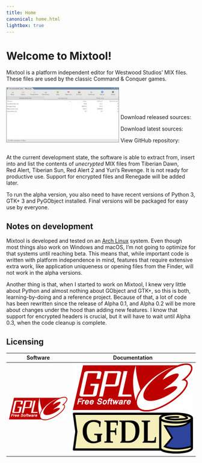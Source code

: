 ```yaml
---
title: Home
canonical: home.html
lightbox: true
---
```


Welcome to Mixtool!
====================

Mixtool is a platform independent editor for Westwood&nbsp;Studios’ MIX files.  
These files are used by the classic Command&nbsp;&amp;&nbsp;Conquer games.

<div style="display:inline-block;">
	<a href="assets/screenshot.png" rel="lightbox" title="Mixtool Alpha 0.2 (volatile)">
		<img src="assets/screenshot_small.png" alt="Mixtool Alpha 0.2 (volatile)" width="300" height="147">
	</a>
</div>
<div style="display:inline-block;">
	<p>Download released sources:</p>
	<p>Download latest sources:</p>
	<p>View GitHub repository:</p>
</div>

At the current development state, the software is able to extract from,
insert into and list the contents of *unecrypted* MIX files from Tiberian&nbsp;Dawn,
Red&nbsp;Alert, Tiberian&nbsp;Sun, Red&nbsp;Alert&nbsp;2 and Yuri’s&nbsp;Revenge.
It is not ready for productive use. Support for encrypted files and Renegade will be added later.

To run the alpha version, you also need to have recent versions of Python&nbsp;3,
GTK+&nbsp;3 and PyGObject installed. Final versions will be packaged for easy use by everyone.

Notes on development
---------------------

Mixtool is developed and tested on an [Arch Linux](https://www.archlinux.org/) system.
Even though most things also work on Windows and macOS, I’m not going to optimize for
that systems until reaching beta. This means that, while important code is written
with platform independence in mind, features that require extensive extra work, like
application uniqueness or opening files from the Finder, will not work in the alpha versions.

Another thing is that, when I started to work on Mixtool, I knew very little about Python and
almost nothing about GObject and GTK+, so this is both, learning-by-doing and a reference project.
Because of that, a lot of code has been rewritten since the release of Alpha 0.1, and Alpha 0.2
will be more about changes under the hood than adding new features. I know that support for
encrypted headers is crucial, but it will have to wait until Alpha 0.3, when the code cleanup
is complete.

Licensing
----------

| Software      | Documentation              |
| ------------- | -------------------------- |
| [![GPLv3]][0] | [![GPLv3]][0] [![GFDL]][1] |

[GPLv3]: assets/gpl3.svg
[GFDL]: assets/gfdl.svg
[0]: javascript:self.location='gpl3.html'
[1]: javascript:self.location='gfdl.html'
